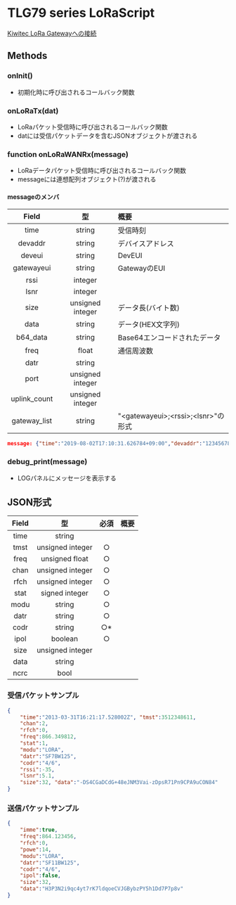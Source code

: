 # TLG79 series LoRaScript

[Kiwitec LoRa Gatewayへの接続](TLG79.md)

## Methods

### onInit()

- 初期化時に呼び出されるコールバック関数

### onLoRaTx(dat)

- LoRaパケット受信時に呼び出されるコールバック関数
- datには受信パケットデータを含むJSONオブジェクトが渡される

### function onLoRaWANRx(message)

- LoRaデータパケット受信時に呼び出されるコールバック関数
- messageには連想配列オブジェクト(?)が渡される

#### messageのメンバ

|Field|型|概要|
|:-:|:-:|:--|
|time|string|受信時刻|
|devaddr|string|デバイスアドレス|
|deveui|string|DevEUI|
|gatewayeui|string|GatewayのEUI|
|rssi|integer| |
|lsnr|integer| |
|size|unsigned integer|データ長(バイト数)|
|data|string|データ(HEX文字列)|
|b64_data|string|Base64エンコードされたデータ|
|freq|float|通信周波数|
|datr|string|　|
|port|unsigned integer|　|
|uplink_count|unsigned integer|　|
|gateway_list|string|\"\<gatewayeui\>;\<rssi\>;\<lsnr\>\"の形式|


```json
message: {"time":"2019-08-02T17:10:31.626784+09:00","devaddr":"12345678","deveui":"1122334455667788","gatewayeui":"000b78fffea0016a","rssi":-120,"lsnr":-13.5,"size":40,"data":"09abcdef000000000000000000000000e1fac74209abcdef000000000000000000000000e1fac742","b64_data":"CavN7wAAAAAAAAAAAAAAAOH6x0IJq83vAAAAAAAAAAAAAAAA4frHQg==","freq":927.2,"datr":"SF10BW125","port":5,"uplink_count":3,"gateway_list":"000b78fffea0016a;-120;-13.500000"}
```

### debug_print(message)

- LOGパネルにメッセージを表示する

## JSON形式

|Field|型|必須|概要|
|:-:|:-:|:-:|:--|
|time|string|　|　|
|tmst|unsigned integer|○|　|
|freq|unsigned float|○|　|
|chan|unsigned integer|○|　|
|rfch|unsigned integer|○|　|
|stat|signed integer|○|　|
|modu|string|○|　|
|datr|string|○|　|
|codr|string|○*|　|
|ipol|boolean|○|　|
|size|unsigned integer|　|　|
|data|string|　|　|
|ncrc|bool|　|　|

### 受信パケットサンプル

```JSON
{
    "time":"2013-03-31T16:21:17.528002Z", "tmst":3512348611,
    "chan":2,
    "rfch":0,
    "freq":866.349812,
    "stat":1,
    "modu":"LORA",
    "datr":"SF7BW125",
    "codr":"4/6",
    "rssi":-35,
    "lsnr":5.1,
    "size":32, "data":"-DS4CGaDCdG+48eJNM3Vai-zDpsR71Pn9CPA9uCON84"
}
```

### 送信パケットサンプル

```JSON
{
    "imme":true,
    "freq":864.123456,
    "rfch":0,
    "powe":14,
    "modu":"LORA",
    "datr":"SF11BW125",
    "codr":"4/6",
    "ipol":false,
    "size":32,
    "data":"H3P3N2i9qc4yt7rK7ldqoeCVJGBybzPY5h1Dd7P7p8v"
}
```
